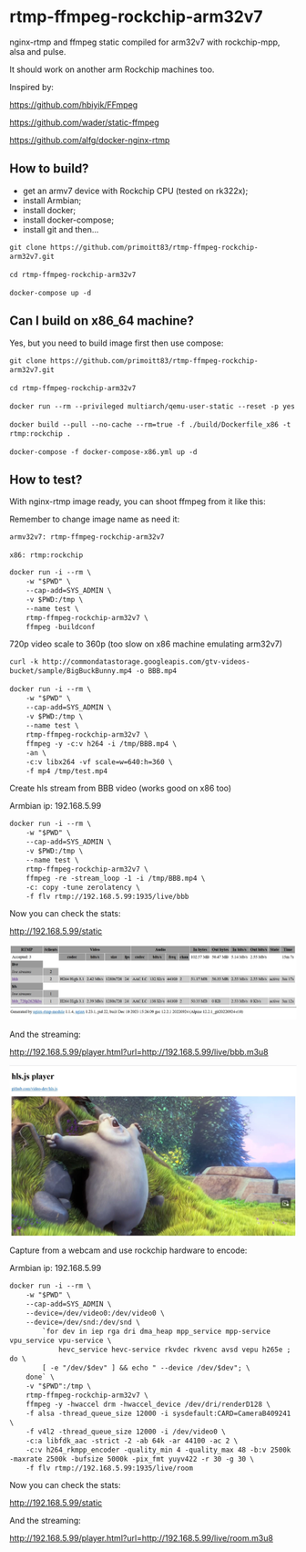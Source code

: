 # rtmp-ffmpeg-rockchip-arm32v7

nginx-rtmp and ffmpeg static compiled for arm32v7 with rockchip-mpp, alsa and pulse.

It should work on another arm Rockchip machines too.

Inspired by:

https://github.com/hbiyik/FFmpeg

https://github.com/wader/static-ffmpeg

https://github.com/alfg/docker-nginx-rtmp

## How to build?

- get an armv7 device with Rockchip CPU (tested on rk322x);
- install Armbian;
- install docker;
- install docker-compose;
- install git and then...

````
git clone https://github.com/primoitt83/rtmp-ffmpeg-rockchip-arm32v7.git

cd rtmp-ffmpeg-rockchip-arm32v7

docker-compose up -d
````

## Can I build on x86_64 machine?

Yes, but you need to build image first then use compose:

````
git clone https://github.com/primoitt83/rtmp-ffmpeg-rockchip-arm32v7.git

cd rtmp-ffmpeg-rockchip-arm32v7

docker run --rm --privileged multiarch/qemu-user-static --reset -p yes

docker build --pull --no-cache --rm=true -f ./build/Dockerfile_x86 -t rtmp:rockchip .

docker-compose -f docker-compose-x86.yml up -d
````

## How to test?

With nginx-rtmp image ready, you can shoot ffmpeg from it like this:

Remember to change image name as need it:

````
armv32v7: rtmp-ffmpeg-rockchip-arm32v7

x86: rtmp:rockchip
````

````
docker run -i --rm \
    -w "$PWD" \
    --cap-add=SYS_ADMIN \
    -v $PWD:/tmp \
    --name test \
    rtmp-ffmpeg-rockchip-arm32v7 \
    ffmpeg -buildconf
````

720p video scale to 360p (too slow on x86 machine emulating arm32v7)
````
curl -k http://commondatastorage.googleapis.com/gtv-videos-bucket/sample/BigBuckBunny.mp4 -o BBB.mp4

docker run -i --rm \
    -w "$PWD" \
    --cap-add=SYS_ADMIN \
    -v $PWD:/tmp \
    --name test \
    rtmp-ffmpeg-rockchip-arm32v7 \
    ffmpeg -y -c:v h264 -i /tmp/BBB.mp4 \
    -an \
    -c:v libx264 -vf scale=w=640:h=360 \
    -f mp4 /tmp/test.mp4
````    

Create hls stream from BBB video (works good on x86 too)

Armbian ip: 192.168.5.99
````
docker run -i --rm \
    -w "$PWD" \
    --cap-add=SYS_ADMIN \
    -v $PWD:/tmp \
    --name test \
    rtmp-ffmpeg-rockchip-arm32v7 \
    ffmpeg -re -stream_loop -1 -i /tmp/BBB.mp4 \
    -c: copy -tune zerolatency \
    -f flv rtmp://192.168.5.99:1935/live/bbb
````  

Now you can check the stats:

http://192.168.5.99/static

![alt text](bbb1.jpg "Title")

And the streaming:

http://192.168.5.99/player.html?url=http://192.168.5.99/live/bbb.m3u8

![alt text](bbb2.jpg "Title")

Capture from a webcam and use rockchip hardware to encode:

Armbian ip: 192.168.5.99

````
docker run -i --rm \
    -w "$PWD" \
    --cap-add=SYS_ADMIN \
    --device=/dev/video0:/dev/video0 \
    --device=/dev/snd:/dev/snd \
        `for dev in iep rga dri dma_heap mpp_service mpp-service vpu_service vpu-service \
            hevc_service hevc-service rkvdec rkvenc avsd vepu h265e ; do \
        [ -e "/dev/$dev" ] && echo " --device /dev/$dev"; \
    done` \
    -v "$PWD":/tmp \
    rtmp-ffmpeg-rockchip-arm32v7 \
    ffmpeg -y -hwaccel drm -hwaccel_device /dev/dri/renderD128 \
    -f alsa -thread_queue_size 12000 -i sysdefault:CARD=CameraB409241 \
    -f v4l2 -thread_queue_size 12000 -i /dev/video0 \
    -c:a libfdk_aac -strict -2 -ab 64k -ar 44100 -ac 2 \
    -c:v h264_rkmpp_encoder -quality_min 4 -quality_max 48 -b:v 2500k -maxrate 2500k -bufsize 5000k -pix_fmt yuyv422 -r 30 -g 30 \
    -f flv rtmp://192.168.5.99:1935/live/room
````

Now you can check the stats:

http://192.168.5.99/static

And the streaming:

http://192.168.5.99/player.html?url=http://192.168.5.99/live/room.m3u8